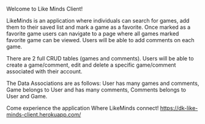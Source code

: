 Welcome to Like Minds Client!

LikeMinds is an application where individuals can search for games, add them to their saved list and mark a game as a favorite. Once marked as a favorite game users can navigate to a page where all games marked favorite game can be viewed. Users will be able to add comments on each game.



There are 2 full CRUD tables (games and comments). Users will be able to create a game/comment, edit and delete a specific game/comment associated with their account.

The Data Associations are as follows: User has many games and comments, Game belongs to User and has many comments, Comments belongs to User and Game.

Come experience the application Where LikeMinds connect! https://dk-like-minds-client.herokuapp.com/
